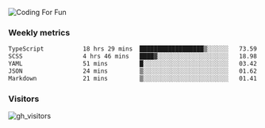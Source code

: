 ![Coding For Fun](https://glitch-art.vercel.app/api/simple?word=<Rise%20/>)

### Weekly metrics

<!--START_SECTION:waka-->

```txt
TypeScript           18 hrs 29 mins  ██████████████████▒░░░░░░   73.59 %
SCSS                 4 hrs 46 mins   ████▓░░░░░░░░░░░░░░░░░░░░   18.98 %
YAML                 51 mins         █░░░░░░░░░░░░░░░░░░░░░░░░   03.42 %
JSON                 24 mins         ▒░░░░░░░░░░░░░░░░░░░░░░░░   01.62 %
Markdown             21 mins         ▒░░░░░░░░░░░░░░░░░░░░░░░░   01.41 %
```

<!--END_SECTION:waka-->


### Visitors
![gh_visitors](https://profile-counter.glitch.me/okyiww/count.svg)